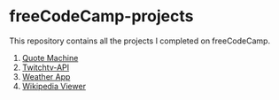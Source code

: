 # freeCodeCamp-projects
This repository contains all the projects I completed on freeCodeCamp.

1) [Quote Machine](http://codepen.io/rohandurugkar/pen/MJELQa)
2) [Twitchtv-API](http://codepen.io/rohandurugkar/pen/vgWdLZ)
3) [Weather App](http://codepen.io/rohandurugkar/pen/Xpzrxp)
4) [Wikipedia Viewer](http://codepen.io/rohandurugkar/pen/dNZVQJ)
